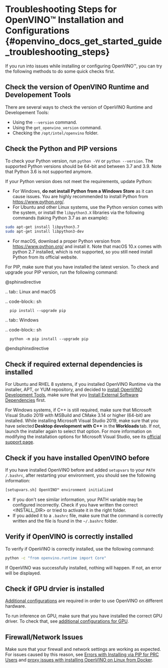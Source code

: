 # Troubleshooting Steps for OpenVINO™ Installation and Configurations {#openvino_docs_get_started_guide_troubleshooting_steps}

If you run into issues while installing or configuring OpenVINO™, you can try the following methods to do some quick checks first. 

## Check the version of OpenVINO Runtime and Developement Tools

There are several ways to check the version of OpenVINO Runtime and Developement Tools:
* Using the `--version` command.
* Using the `get_openvino_version` command.
* Checking the `/opt/intel/openvino` folder.

## Check the Python and PIP versions

To check your Python version, run `python -VV` or `python --version`. The supported Python versions should be 64-bit and between 3.7 and 3.9. Note that Python 3.6 is not supported anymore.

If your Python version does not meet the requirements, update Python:

* For Windows, **do not install Python from a Windows Store** as it can cause issues. You are highly recommended to install Python from <https://www.python.org/>.
* For Ubuntu and other Linux systems, use the Python version comes with the system, or install the `libpython3.X` libraries via the following commands (taking Python 3.7 as an example):
```sh
sudo apt-get install libpython3.7
sudo apt-get install libpython3-dev
```
* For macOS, download a proper Python version from <https://www.python.org/> and install it. Note that macOS 10.x comes with python 2.7 installed, which is not supported, so you still need install Python from its official website.

For PIP, make sure that you have installed the latest version. To check and upgrade your PIP version, run the following command:

@sphinxdirective

.. tab:: Linux and macOS

   .. code-block:: sh
   
      pip install --upgrade pip
   
.. tab:: Windows

   .. code-block:: sh
   
      python -m pip install --upgrade pip


@endsphinxdirective


<!--## Check the special tips for Anaconda installation-->

<!--missing part-->


## Check if required external dependencies is installed

For Ubuntu and RHEL 8 systems, if you installed OpenVINO Runtime via the installer, APT, or YUM repository, and decided to [install OpenVINO Development Tools](installing-model-dev-tools.md), make sure that you <a href="openvino_docs_install_guides_installing_openvino_linux.html#install-external-dependencies">Install External Software Dependencies</a> first. 

For Windows systems, if C++ is still required, make sure that Microsoft Visual Studio 2019 with MSBuild and CMake 3.14 or higher (64-bit) are installed. While installing Microsoft Visual Studio 2019, make sure that you have selected **Desktop development with C++** in the **Workloads** tab. If not, launch the installer again to select that option. For more information on modifying the installation options for Microsoft Visual Studio, see its [official support page](https://docs.microsoft.com/en-us/visualstudio/install/modify-visual-studio?view=vs-2022).

## Check if you have installed OpenVINO before 

If you have installed OpenVINO before and added `setupvars` to your `PATH /.bashrc`, after restarting your environment, you should see the following information:
```sh
[setupvars.sh] OpenVINO™ environment initialized
```

- If you don't see similar information, your PATH variable may be configured incorrectly. Check if you have written the correct <INSTALL_DIR> or tried to activate it in the right folder.
- If you added it to a `.bashrc` file, make sure that the command is correctly written and the file is found in the `~/.bashrc` folder.

## Verify if OpenVINO is correctly installed

To verify if OpenVINO is correctly installed, use the following command:
```sh
python -c "from openvino.runtime import Core"
```

If OpenVINO was successfully installed, nothing will happen. If not, an error will be displayed. 

## Check if GPU drvier is installed

[Additional configurations](configurations-header.md) are required in order to use OpenVINO on different hardware.

To run inference on GPU, make sure that you have installed the correct GPU driver. To check that, see [additional configurations for GPU](configurations-for-intel-gpu.md).

## Firewall/Network Issues

Make sure that your firewall and network settings are working as expected. For issues caused by this reason, see <a href="openvino_docs_get_started_guide_troubleshooting_issues.html#install-for-prc">Errors with Installing via PIP for PRC Users</a> and <a href="openvino_docs_get_started_guide_troubleshooting_issues.html#proxy-issues">proxy issues with installing OpenVINO on Linux from Docker</a>.